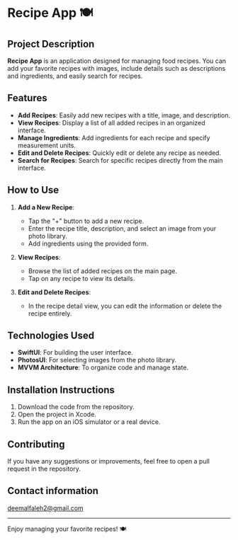 # Recipe App 🍽️

## Project Description

**Recipe App** is an application designed for managing food recipes. You can add your favorite recipes with images, include details such as descriptions and ingredients, and easily search for recipes.

## Features

- **Add Recipes**: Easily add new recipes with a title, image, and description.
- **View Recipes**: Display a list of all added recipes in an organized interface.
- **Manage Ingredients**: Add ingredients for each recipe and specify measurement units.
- **Edit and Delete Recipes**: Quickly edit or delete any recipe as needed.
- **Search for Recipes**: Search for specific recipes directly from the main interface.

## How to Use

1. **Add a New Recipe**:
   - Tap the "+" button to add a new recipe.
   - Enter the recipe title, description, and select an image from your photo library.
   - Add ingredients using the provided form.

2. **View Recipes**:
   - Browse the list of added recipes on the main page.
   - Tap on any recipe to view its details.

3. **Edit and Delete Recipes**:
   - In the recipe detail view, you can edit the information or delete the recipe entirely.

## Technologies Used 

- **SwiftUI**: For building the user interface.
- **PhotosUI**: For selecting images from the photo library.
- **MVVM Architecture**: To organize code and manage state.

## Installation Instructions

1. Download the code from the repository.
2. Open the project in Xcode.
3. Run the app on an iOS simulator or a real device.

## Contributing

If you have any suggestions or improvements, feel free to open a pull request in the repository.

## Contact information

deemalfaleh2@gmail.com

---

Enjoy managing your favorite recipes! 🍽️
